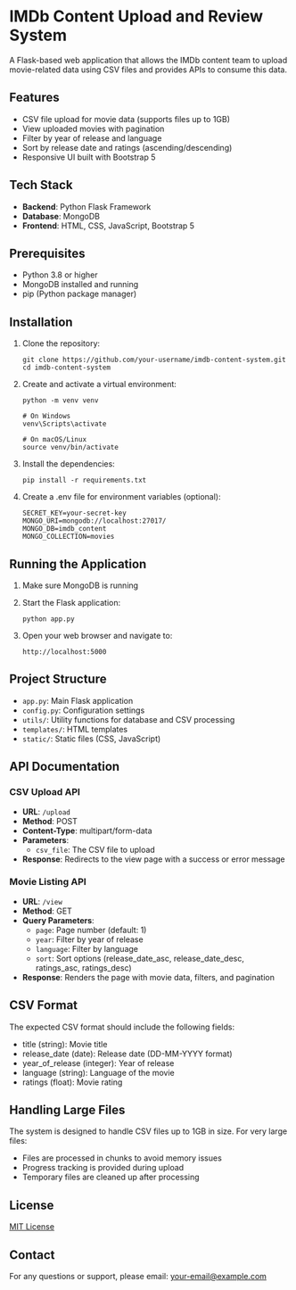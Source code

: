 # IMDb Content Upload and Review System

A Flask-based web application that allows the IMDb content team to upload movie-related data using CSV files and provides APIs to consume this data.

## Features

- CSV file upload for movie data (supports files up to 1GB)
- View uploaded movies with pagination
- Filter by year of release and language
- Sort by release date and ratings (ascending/descending)
- Responsive UI built with Bootstrap 5

## Tech Stack

- **Backend**: Python Flask Framework
- **Database**: MongoDB
- **Frontend**: HTML, CSS, JavaScript, Bootstrap 5

## Prerequisites

- Python 3.8 or higher
- MongoDB installed and running
- pip (Python package manager)

## Installation

1. Clone the repository:
   ```
   git clone https://github.com/your-username/imdb-content-system.git
   cd imdb-content-system
   ```

2. Create and activate a virtual environment:
   ```
   python -m venv venv
   
   # On Windows
   venv\Scripts\activate
   
   # On macOS/Linux
   source venv/bin/activate
   ```

3. Install the dependencies:
   ```
   pip install -r requirements.txt
   ```

4. Create a .env file for environment variables (optional):
   ```
   SECRET_KEY=your-secret-key
   MONGO_URI=mongodb://localhost:27017/
   MONGO_DB=imdb_content
   MONGO_COLLECTION=movies
   ```

## Running the Application

1. Make sure MongoDB is running

2. Start the Flask application:
   ```
   python app.py
   ```

3. Open your web browser and navigate to:
   ```
   http://localhost:5000
   ```

## Project Structure

- `app.py`: Main Flask application
- `config.py`: Configuration settings
- `utils/`: Utility functions for database and CSV processing
- `templates/`: HTML templates
- `static/`: Static files (CSS, JavaScript)

## API Documentation

### CSV Upload API

- **URL**: `/upload`
- **Method**: POST
- **Content-Type**: multipart/form-data
- **Parameters**:
  - `csv_file`: The CSV file to upload
- **Response**: Redirects to the view page with a success or error message

### Movie Listing API

- **URL**: `/view`
- **Method**: GET
- **Query Parameters**:
  - `page`: Page number (default: 1)
  - `year`: Filter by year of release
  - `language`: Filter by language
  - `sort`: Sort options (release_date_asc, release_date_desc, ratings_asc, ratings_desc)
- **Response**: Renders the page with movie data, filters, and pagination

## CSV Format

The expected CSV format should include the following fields:
- title (string): Movie title
- release_date (date): Release date (DD-MM-YYYY format)
- year_of_release (integer): Year of release
- language (string): Language of the movie
- ratings (float): Movie rating

## Handling Large Files

The system is designed to handle CSV files up to 1GB in size. For very large files:
- Files are processed in chunks to avoid memory issues
- Progress tracking is provided during upload
- Temporary files are cleaned up after processing

## License

[MIT License](LICENSE)

## Contact

For any questions or support, please email: your-email@example.com